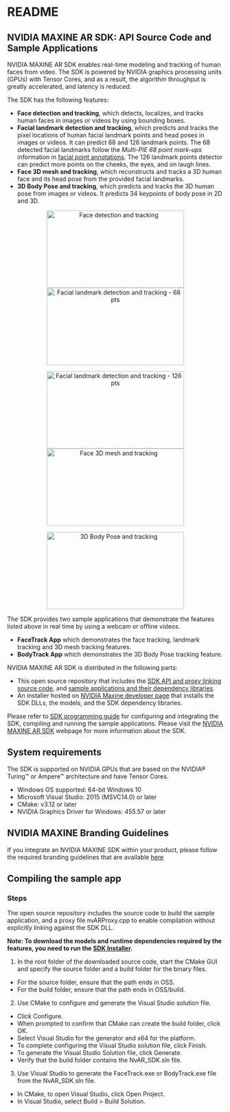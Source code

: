 # README
## NVIDIA MAXINE AR SDK: API Source Code and Sample Applications

NVIDIA MAXINE AR SDK enables real-time modeling and tracking of human faces from video. The SDK is powered by NVIDIA graphics processing units (GPUs) with Tensor Cores, and as a result, the algorithm throughput is greatly accelerated, and latency is reduced.

The SDK has the following features:

- **Face detection and tracking**, which detects, localizes, and tracks human faces in images or videos by using bounding boxes.
- **Facial landmark detection and tracking**, which predicts and tracks the pixel locations of human facial landmark points and head poses in images or videos. It can predict 68 and 126 landmark points. The 68 detected facial landmarks follow the _Multi-PIE 68 point mark-ups_ information in [facial point annotations](https://ibug.doc.ic.ac.uk/resources/facial-point-annotations/). The 126 landmark points detector can predict more points on the cheeks, the eyes, and on laugh lines.
- **Face 3D mesh and tracking**, which reconstructs and tracks a 3D human face and its head pose from the provided facial landmarks.
- **3D Body Pose and tracking**, which predicts and tracks the 3D human pose from images or videos. It predicts 34 keypoints of body pose in 2D and 3D.

<p align="center">
<img src="https://github.com/NVIDIA/MAXINE-AR-SDK/blob/master/resources/ar_001.png" alt="Face detection and tracking" width="320" height="180"/>
<img src="https://github.com/NVIDIA/MAXINE-AR-SDK/blob/master/resources/ar_002.png" alt="Facial landmark detection and tracking - 68 pts" width="320" height="180" />
</p><p align="center">
<img src="https://github.com/NVIDIA/MAXINE-AR-SDK/blob/master/resources/ar_003.png" alt="Facial landmark detection and tracking - 126 pts" width="320" height="180"/>
<img src="https://github.com/NVIDIA/MAXINE-AR-SDK/blob/master/resources/ar_004.png" alt="Face 3D mesh and tracking" width="320" height="180"/>
</p>
</p><p align="center">
<img src="https://github.com/NVIDIA/MAXINE-AR-SDK/blob/master/resources/ar_005.png" alt="3D Body Pose and tracking" width="320" height="180"/>
</p>

The SDK provides two sample applications that demonstrate the features listed above in real time by using a webcam or offline videos.
- **FaceTrack App** which demonstrates the face tracking, landmark tracking and 3D mesh tracking features.
- **BodyTrack App** which demonstrates the 3D Body Pose tracking feature.

NVIDIA MAXINE AR SDK is distributed in the following parts:

- This open source repository that includes the [SDK API and proxy linking source code](https://github.com/NVIDIA/MAXINE-AR-SDK/tree/master/nvar), and [sample applications and their dependency libraries](https://github.com/NVIDIA/MAXINE-AR-SDK/tree/master/samples).
- An installer hosted on [NVIDIA Maxine developer page](https://www.nvidia.com/broadcast-sdk-resources) that installs the SDK DLLs, the models, and the SDK dependency libraries.

Please refer to [SDK programming guide](https://github.com/NVIDIA/MAXINE-AR-SDK/blob/master/docs/NVIDIA%20AR%20SDK%20Programming%20Guide.pdf) for configuring and integrating the SDK, compiling and running the sample applications. Please visit the [NVIDIA MAXINE AR SDK](https://developer.nvidia.com/maxine-getting-started) webpage for more information about the SDK.

## System requirements
The SDK is supported on NVIDIA GPUs that are based on the NVIDIA® Turing™ or Ampere™ architecture and have Tensor Cores.

* Windows OS supported: 64-bit Windows 10
* Microsoft Visual Studio: 2015 (MSVC14.0) or later
* CMake: v3.12 or later
* NVIDIA Graphics Driver for Windows: 455.57 or later

## NVIDIA MAXINE Branding Guidelines
If you integrate an NVIDIA MAXINE SDK within your product, please follow the required branding guidelines that are available [here](
https://www.nvidia.com/maxine-sdk-guidelines)

## Compiling the sample app

### Steps

The open source repository includes the source code to build the sample application, and a proxy file nvARProxy.cpp to enable compilation without explicitly linking against the SDK DLL.

**Note: To download the models and runtime dependencies required by the features, you need to run the [SDK Installer](https://www.nvidia.com/broadcast-sdk-resources).**

1.	In the root folder of the downloaded source code, start the CMake GUI and specify the source folder and a build folder for the binary files.
*	For the source folder, ensure that the path ends in OSS.
*	For the build folder, ensure that the path ends in OSS/build.
2.  Use CMake to configure and generate the Visual Studio solution file.
*	Click Configure.
*	When prompted to confirm that CMake can create the build folder, click OK.
*	Select Visual Studio for the generator and x64 for the platform.
*	To complete configuring the Visual Studio solution file, click Finish.
*	To generate the Visual Studio Solution file, click Generate.
*	Verify that the build folder contains the NvAR_SDK.sln file.
3.  Use Visual Studio to generate the FaceTrack.exe or BodyTrack.exe file from the NvAR_SDK.sln file.
*	In CMake, to open Visual Studio, click Open Project.
*	In Visual Studio, select Build > Build Solution.

